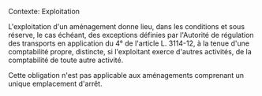 Contexte: Exploitation

L'exploitation d'un aménagement donne lieu, dans les conditions et sous réserve, le cas échéant, des exceptions définies par l'Autorité de régulation des transports en application du 4° de l'article L. 3114-12, à la tenue d'une comptabilité propre, distincte, si l'exploitant exerce d'autres activités, de la comptabilité de toute autre activité.

Cette obligation n'est pas applicable aux aménagements comprenant un unique emplacement d'arrêt.